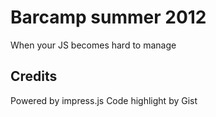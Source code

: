 Barcamp summer 2012
===========
When your JS becomes hard to manage

Credits
------
Powered by impress.js
Code highlight by Gist
